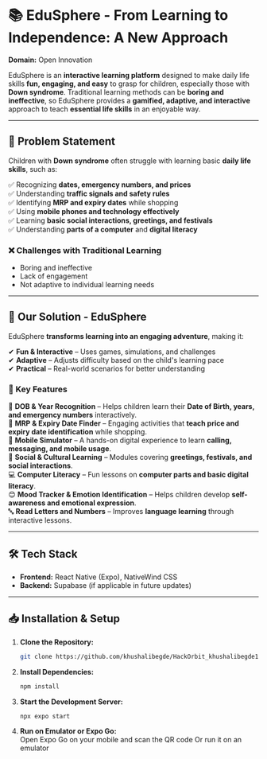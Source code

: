 # 📚 EduSphere - From Learning to Independence: A New Approach  
**Domain:** Open Innovation

EduSphere is an **interactive learning platform** designed to make daily life skills **fun, engaging, and easy** to grasp for children, especially those with **Down syndrome**. Traditional learning methods can be **boring and ineffective**, so EduSphere provides a **gamified, adaptive, and interactive** approach to teach **essential life skills** in an enjoyable way.  

---

## 🚀 Problem Statement  

Children with **Down syndrome** often struggle with learning basic **daily life skills**, such as:  

✅ Recognizing **dates, emergency numbers, and prices**  
✅ Understanding **traffic signals and safety rules**  
✅ Identifying **MRP and expiry dates** while shopping  
✅ Using **mobile phones and technology effectively**  
✅ Learning **basic social interactions, greetings, and festivals**  
✅ Understanding **parts of a computer** and **digital literacy**  

### ❌ Challenges with Traditional Learning  

- Boring and ineffective  
- Lack of engagement  
- Not adaptive to individual learning needs  

---

## 🎯 Our Solution - EduSphere  

EduSphere **transforms learning into an engaging adventure**, making it:  

✔ **Fun & Interactive** – Uses games, simulations, and challenges  
✔ **Adaptive** – Adjusts difficulty based on the child's learning pace  
✔ **Practical** – Real-world scenarios for better understanding  

### 🌟 Key Features  

🔢 **DOB & Year Recognition** – Helps children learn their **Date of Birth, years, and emergency numbers** interactively.  
🛒 **MRP & Expiry Date Finder** – Engaging activities that **teach price and expiry date identification** while shopping.  
📱 **Mobile Simulator** – A hands-on digital experience to learn **calling, messaging, and mobile usage**.  
🎉 **Social & Cultural Learning** – Modules covering **greetings, festivals, and social interactions**.  
💻 **Computer Literacy** – Fun lessons on **computer parts and basic digital literacy**.  
😊 **Mood Tracker & Emotion Identification** – Helps children develop **self-awareness and emotional expression**.  
🔤 **Read Letters and Numbers** – Improves **language learning** through interactive lessons.  

---

## 🛠 Tech Stack  

- **Frontend:** React Native (Expo), NativeWind CSS  
- **Backend:** Supabase (if applicable in future updates)  

---

## 📥 Installation & Setup  

1. **Clone the Repository:**  
   ```bash
   git clone https://github.com/khushalibegde/HackOrbit_khushalibegde18.git
2. **Install Dependencies:**  
   ```bash
   npm install
3. **Start the Development Server:**  
   ```bash
   npx expo start
4. **Run on Emulator or Expo Go:**  
   Open Expo Go on your mobile and scan the QR code
   Or run it on an emulator




